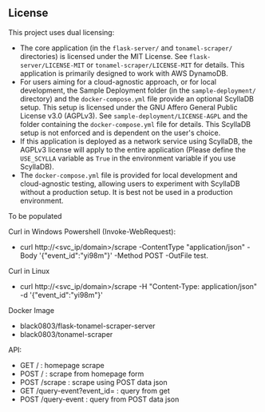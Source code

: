 
## License

This project uses dual licensing:

* The core application (in the `flask-server/` and `tonamel-scraper/` directories) is licensed under the MIT License. See `flask-server/LICENSE-MIT` or `tonamel-scraper/LICENSE-MIT` for details. This application is primarily designed to work with AWS DynamoDB.
* For users aiming for a cloud-agnostic approach, or for local development, the Sample Deployment folder (in the `sample-deployment/` directory) and the `docker-compose.yml` file provide an optional ScyllaDB setup. This setup is licensed under the GNU Affero General Public License v3.0 (AGPLv3). See `sample-deployment/LICENSE-AGPL` and the folder containing the `docker-compose.yml` file for details. This ScyllaDB setup is not enforced and is dependent on the user's choice.
* If this application is deployed as a network service using ScyllaDB, the AGPLv3 license will apply to the entire application (Please define the `USE_SCYLLA` variable as `True` in the environment variable if you use ScyllaDB).
* The `docker-compose.yml` file is provided for local development and cloud-agnostic testing, allowing users to experiment with ScyllaDB without a production setup. It is best not be used in a production environment.

To be populated

Curl in Windows Powershell (Invoke-WebRequest):
- curl http://<svc_ip/domain>/scrape -ContentType "application/json" -Body '{"event_id":"yi98m"}' -Method POST -OutFile test.

Curl in Linux
- curl http://<svc_ip/domain>/scrape -H "Content-Type: application/json" -d '{"event_id":"yi98m"}'

Docker Image
- black0803/flask-tonamel-scraper-server
- black0803/tonamel-scraper

API:
- GET / : homepage scrape
- POST / : scrape from homepage form
- POST /scrape : scrape using POST data json
- GET /query-event?event_id= : query from get
- POST /query-event : query from POST data json